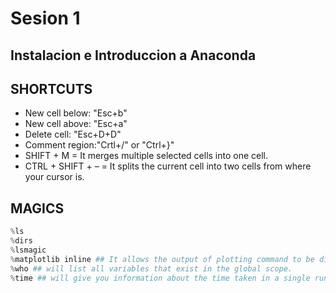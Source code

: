 
# Sesion 1 
## Instalacion e Introduccion a Anaconda



## SHORTCUTS
* New cell below: "Esc+b"
* New cell above: "Esc+a"
* Delete cell: "Esc+D+D"
* Comment region:"Crtl+/" or "Ctrl+}"
* SHIFT + M = It merges multiple selected cells into one cell. 
* CTRL + SHIFT + – = It splits the current cell into two cells from where your cursor is. 

## MAGICS
```python
%ls
%dirs
%lsmagic
%matplotlib inline ## It allows the output of plotting command to be displayed inline i.e. in Jupyter lab UI.
%who ## will list all variables that exist in the global scope. 
%time ## will give you information about the time taken in a single run of the code in your cell.
```
